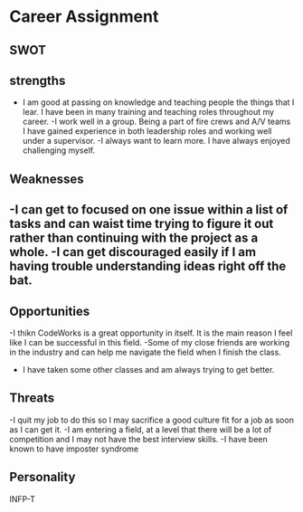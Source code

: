 # Career Assignment

## SWOT 

## strengths
- I am good at passing on knowledge and teaching people the things that I lear. I have been in many training and teaching roles throughout my career.
-I work well in a group. Being a part of fire crews and A/V teams I have gained experience in both leadership roles and working well under a supervisor.
-I always want to learn more. I have always enjoyed challenging myself.

## Weaknesses
-I can get to focused on one issue within a list of tasks and can waist time trying to figure it out rather than continuing with the project as a whole.
-I can get discouraged easily if I am having trouble understanding ideas right off the bat. 
-

## Opportunities
-I thikn CodeWorks is a great opportunity in itself. It is the main reason I feel like I can be successful in this field.
-Some of my close friends are working in the industry and can help me navigate the field when I finish the class.
- I have taken some other classes and am always trying to get better.

## Threats
-I quit my job to do this so I may sacrifice a good culture fit for a job as soon as I can get it.
-I am entering a field, at a level that there will be a lot of competition and I may not have the best interview skills.
-I have been known to have imposter syndrome 


## Personality
INFP-T
